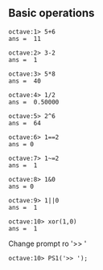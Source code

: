 ## Basic operations

```
octave:1> 5+6
ans =  11

octave:2> 3-2
ans =  1

octave:3> 5*8
ans =  40

octave:4> 1/2
ans =  0.50000

octave:5> 2^6
ans =  64

octave:6> 1==2
ans = 0

octave:7> 1~=2
ans =  1

octave:8> 1&0
ans = 0

octave:9> 1||0
ans =  1

octave:10> xor(1,0)
ans =  1
```

Change prompt ro '>> '
```
octave:10> PS1('>> ');
```